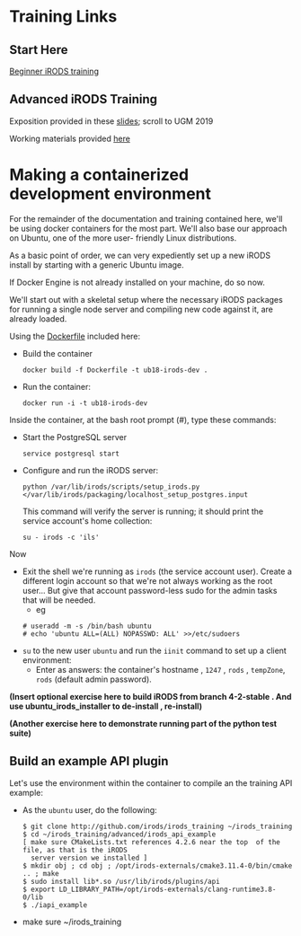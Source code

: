 # Training Links

## Start Here

[Beginner iRODS training](https://github.com/irods/irods_training/blob/ugm2019/beginner/irods_beginner_training_2019.pdf)

## Advanced iRODS Training

Exposition provided in these [slides](https://slides.com/irods); scroll to UGM 2019

Working materials provided [here](https://github.com/irods/irods_training/tree/ugm2019/advanced)

# Making a containerized development environment

For the remainder of the documentation and training contained here, we'll be using docker 
containers for the most part. We'll also base our approach on Ubuntu, one of the more user-
friendly Linux distributions.

As a basic point of order, we can very expediently set up a new iRODS install by starting with
a generic Ubuntu image.

If Docker Engine is not already installed on your machine, do so now.

We'll start out with a skeletal setup where the necessary iRODS packages for running a single node
server and compiling new code against it, are already loaded.

Using the [Dockerfile](./Dockerfile) included here:

  - Build the container
    ```
    docker build -f Dockerfile -t ub18-irods-dev .
    ```
  - Run the container:
    ```
    docker run -i -t ub18-irods-dev 
    ```

Inside the container, at the bash root prompt (#), type these commands:
  - Start the PostgreSQL server
    ```
    service postgresql start
    ```
  - Configure and run the iRODS server:
    ```
    python /var/lib/irods/scripts/setup_irods.py </var/lib/irods/packaging/localhost_setup_postgres.input
    ```
    This command will verify the server is running; it should print the service account's home collection:
    ```
    su - irods -c 'ils'
    ```
Now
  - Exit the shell we're running as `irods` (the service account user).
    Create a different login account so that we're not always working as the root user...
    But give that account password-less sudo  for the admin tasks that will be needed.
    * eg 
    ```
    # useradd -m -s /bin/bash ubuntu
    # echo 'ubuntu ALL=(ALL) NOPASSWD: ALL' >>/etc/sudoers
    ```
  - `su` to the new user `ubuntu` and run the `iinit` command to set up a client environment:
    * Enter as answers: the container's hostname , `1247` , `rods` , `tempZone`, `rods` (default admin password).


**(Insert optional exercise here to build iRODS from branch 4-2-stable .
   And use ubuntu_irods_installer to de-install , re-install)**

   
**(Another exercise here to demonstrate running part of the python test suite)**


## Build an example API plugin

Let's use the environment within the container to compile an the training API example:

   - As the `ubuntu` user, do the following:
     ```
     $ git clone http://github.com/irods/irods_training ~/irods_training
     $ cd ~/irods_training/advanced/irods_api_example
     [ make sure CMakeLists.txt references 4.2.6 near the top  of the file, as that is the iRODS
       server version we installed ]
     $ mkdir obj ; cd obj ; /opt/irods-externals/cmake3.11.4-0/bin/cmake .. ; make
     $ sudo install lib*.so /usr/lib/irods/plugins/api
     $ export LD_LIBRARY_PATH=/opt/irods-externals/clang-runtime3.8-0/lib
     $ ./iapi_example

     ```
   - make sure ~/irods_training

